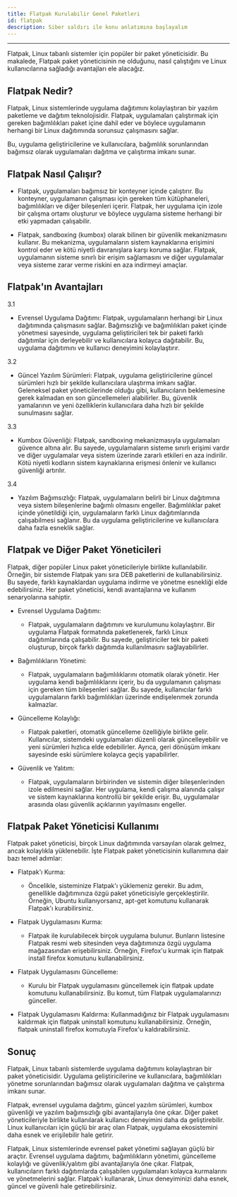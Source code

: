```yaml
---
title: Flatpak Kurulabilir Genel Paketleri
id: flatpak
description: Siber saldırı ile konu anlatımına başlayalım
---
```

**********************************************************

Flatpak, Linux tabanlı sistemler için popüler bir paket yöneticisidir. Bu makalede, Flatpak paket yöneticisinin ne olduğunu, nasıl çalıştığını ve Linux kullanıcılarına sağladığı avantajları ele alacağız.

## Flatpak Nedir?
Flatpak, Linux sistemlerinde uygulama dağıtımını kolaylaştıran bir yazılım paketleme ve dağıtım teknolojisidir. Flatpak, uygulamaları çalıştırmak için gereken bağımlılıkları paket içine dahil eder ve böylece uygulamanın herhangi bir Linux dağıtımında sorunsuz çalışmasını sağlar. 

Bu, uygulama geliştiricilerine ve kullanıcılara, bağımlılık sorunlarından bağımsız olarak uygulamaları dağıtma ve çalıştırma imkanı sunar.

## Flatpak Nasıl Çalışır?
* Flatpak, uygulamaları bağımsız bir konteyner içinde çalıştırır. Bu konteyner, uygulamanın çalışması için gereken tüm kütüphaneleri, bağımlılıkları ve diğer bileşenleri içerir. Flatpak, her uygulama için izole bir çalışma ortamı oluşturur ve böylece uygulama sisteme herhangi bir etki yapmadan çalışabilir.

* Flatpak, sandboxing (kumbox) olarak bilinen bir güvenlik mekanizmasını kullanır. Bu mekanizma, uygulamaların sistem kaynaklarına erişimini kontrol eder ve kötü niyetli davranışlara karşı koruma sağlar. Flatpak, uygulamanın sisteme sınırlı bir erişim sağlamasını ve diğer uygulamalar veya sisteme zarar verme riskini en aza indirmeyi amaçlar.

## Flatpak'ın Avantajları
3.1 

 * Evrensel Uygulama Dağıtımı: Flatpak, uygulamaların herhangi bir Linux dağıtımında çalışmasını sağlar. Bağımsızlığı ve bağımlılıkları paket içinde yönetmesi sayesinde, uygulama geliştiricileri tek bir paketi farklı dağıtımlar için derleyebilir ve kullanıcılara kolayca dağıtabilir. Bu, uygulama dağıtımını ve kullanıcı deneyimini kolaylaştırır.

3.2 

 * Güncel Yazılım Sürümleri: Flatpak, uygulama geliştiricilerine güncel sürümleri hızlı bir şekilde kullanıcılara ulaştırma imkanı sağlar. Geleneksel paket yöneticilerinde olduğu gibi, kullanıcıların beklemesine gerek kalmadan en son güncellemeleri alabilirler. Bu, güvenlik yamalarının ve yeni özelliklerin kullanıcılara daha hızlı bir şekilde sunulmasını sağlar.

3.3 

 * Kumbox Güvenliği: Flatpak, sandboxing mekanizmasıyla uygulamaları güvence altına alır. Bu sayede, uygulamaların sisteme sınırlı erişimi vardır ve diğer uygulamalar veya sistem üzerinde zararlı etkileri en aza indirilir. Kötü niyetli kodların sistem kaynaklarına erişmesi önlenir ve kullanıcı güvenliği artırılır.

3.4 

 * Yazılım Bağımsızlığı: Flatpak, uygulamaların belirli bir Linux dağıtımına veya sistem bileşenlerine bağımlı olmasını engeller. Bağımlılıklar paket içinde yönetildiği için, uygulamaların farklı Linux dağıtımlarında çalışabilmesi sağlanır. Bu da uygulama geliştiricilerine ve kullanıcılara daha fazla esneklik sağlar.

## Flatpak ve Diğer Paket Yöneticileri
Flatpak, diğer popüler Linux paket yöneticileriyle birlikte kullanılabilir. Örneğin, bir sistemde Flatpak yanı sıra DEB paketlerini de kullanabilirsiniz. Bu sayede, farklı kaynaklardan uygulama indirme ve yönetme esnekliği elde edebilirsiniz. Her paket yöneticisi, kendi avantajlarına ve kullanım senaryolarına sahiptir.

* Evrensel Uygulama Dağıtımı: 
   * Flatpak, uygulamaların dağıtımını ve kurulumunu kolaylaştırır. Bir uygulama Flatpak formatında paketlenerek, farklı Linux dağıtımlarında çalışabilir. Bu sayede, geliştiriciler tek bir paketi oluşturup, birçok farklı dağıtımda kullanılmasını sağlayabilirler.

* Bağımlılıkların Yönetimi: 
   * Flatpak, uygulamaların bağımlılıklarını otomatik olarak yönetir. Her uygulama kendi bağımlılıklarını içerir, bu da uygulamanın çalışması için gereken tüm bileşenleri sağlar. Bu sayede, kullanıcılar farklı uygulamaların farklı bağımlılıkları üzerinde endişelenmek zorunda kalmazlar.

* Güncelleme Kolaylığı: 
   * Flatpak paketleri, otomatik güncelleme özelliğiyle birlikte gelir. Kullanıcılar, sistemdeki uygulamaları düzenli olarak güncelleyebilir ve yeni sürümleri hızlıca elde edebilirler. Ayrıca, geri dönüşüm imkanı sayesinde eski sürümlere kolayca geçiş yapabilirler.

* Güvenlik ve Yalıtım: 
   * Flatpak, uygulamaların birbirinden ve sistemin diğer bileşenlerinden izole edilmesini sağlar. Her uygulama, kendi çalışma alanında çalışır ve sistem kaynaklarına kontrollü bir şekilde erişir. Bu, uygulamalar arasında olası güvenlik açıklarının yayılmasını engeller.

## Flatpak Paket Yöneticisi Kullanımı

Flatpak paket yöneticisi, birçok Linux dağıtımında varsayılan olarak gelmez, ancak kolaylıkla yüklenebilir. İşte Flatpak paket yöneticisinin kullanımına dair bazı temel adımlar:

 - Flatpak'ı Kurma: 
    - Öncelikle, sisteminize Flatpak'ı yüklemeniz gerekir. Bu adım, genellikle dağıtımınıza özgü paket yöneticisiyle gerçekleştirilir. Örneğin, Ubuntu kullanıyorsanız, apt-get komutunu kullanarak Flatpak'ı kurabilirsiniz.

 - Flatpak Uygulamasını Kurma: 
    - Flatpak ile kurulabilecek birçok uygulama bulunur. Bunların listesine Flatpak resmi web sitesinden veya dağıtımınıza özgü uygulama mağazasından erişebilirsiniz. Örneğin, Firefox'u kurmak için flatpak install firefox komutunu kullanabilirsiniz.

 - Flatpak Uygulamasını Güncelleme: 
    - Kurulu bir Flatpak uygulamasını güncellemek için flatpak update komutunu kullanabilirsiniz. Bu komut, tüm Flatpak uygulamalarınızı günceller.

 - Flatpak Uygulamasını Kaldırma: Kullanmadığınız bir Flatpak uygulamasını kaldırmak için flatpak uninstall komutunu kullanabilirsiniz. Örneğin, flatpak uninstall firefox komutuyla Firefox'u kaldırabilirsiniz.

## Sonuç
Flatpak, Linux tabanlı sistemlerde uygulama dağıtımını kolaylaştıran bir paket yöneticisidir. Uygulama geliştiricilerine ve kullanıcılara, bağımlılıkları yönetme sorunlarından bağımsız olarak uygulamaları dağıtma ve çalıştırma imkanı sunar. 

Flatpak, evrensel uygulama dağıtımı, güncel yazılım sürümleri, kumbox güvenliği ve yazılım bağımsızlığı gibi avantajlarıyla öne çıkar. Diğer paket yöneticileriyle birlikte kullanılarak kullanıcı deneyimini daha da geliştirebilir. Linux kullanıcıları için güçlü bir araç olan Flatpak, uygulama ekosistemini daha esnek ve erişilebilir hale getirir.


Flatpak, Linux sistemlerinde evrensel paket yönetimi sağlayan güçlü bir araçtır. Evrensel uygulama dağıtımı, bağımlılıkların yönetimi, güncelleme kolaylığı ve güvenlik/yalıtım gibi avantajlarıyla öne çıkar. Flatpak, kullanıcıların farklı dağıtımlarda çalışabilen uygulamaları kolayca kurmalarını ve yönetmelerini sağlar. Flatpak'ı kullanarak, Linux deneyiminizi daha esnek, güncel ve güvenli hale getirebilirsiniz.
